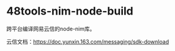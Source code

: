 # 48tools-nim-node-build

跨平台编译网易云信的node-nim库。   

云信文档：https://doc.yunxin.163.com/messaging/sdk-download
